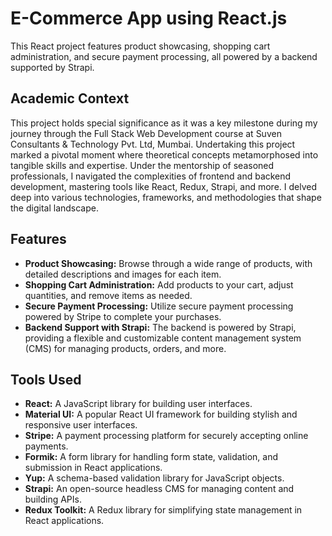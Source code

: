 # E-Commerce App using React.js
This React project features product showcasing, shopping cart administration, and secure payment processing, all powered by a backend supported by Strapi.

## Academic Context

This project holds special significance as it was a key milestone during my journey through the Full Stack Web Development course at Suven Consultants & Technology Pvt. Ltd, Mumbai. Undertaking this project marked a pivotal moment where theoretical concepts metamorphosed into tangible skills and expertise. Under the mentorship of seasoned professionals, I navigated the complexities of frontend and backend development, mastering tools like React, Redux, Strapi, and more.  I delved deep into various technologies, frameworks, and methodologies that shape the digital landscape.


## Features

- **Product Showcasing:** Browse through a wide range of products, with detailed descriptions and images for each item.
- **Shopping Cart Administration:** Add products to your cart, adjust quantities, and remove items as needed.
- **Secure Payment Processing:** Utilize secure payment processing powered by Stripe to complete your purchases.
- **Backend Support with Strapi:** The backend is powered by Strapi, providing a flexible and customizable content management system (CMS) for managing products, orders, and more.

## Tools Used

- **React:** A JavaScript library for building user interfaces.
- **Material UI:** A popular React UI framework for building stylish and responsive user interfaces.
- **Stripe:** A payment processing platform for securely accepting online payments.
- **Formik:** A form library for handling form state, validation, and submission in React applications.
- **Yup:** A schema-based validation library for JavaScript objects.
- **Strapi:** An open-source headless CMS for managing content and building APIs.
- **Redux Toolkit:** A Redux library for simplifying state management in React applications.
